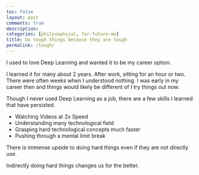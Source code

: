 ```yaml
---
toc: false
layout: post
comments: true
description:
categories: [philosophical, for-future-me]
title: Do tough things because they are tough
permalink: /tough/
---
```


I used to love Deep Learning and wanted it to be my career option.

I learned it for many about 2 years. After work, sitting for an hour or two. There were often weeks when I understood nothing. I was early in my career then and things would likely be different of I try things out now.

Though I never used Deep Learning as a job, there are a few skills I learned that have persisted.
- Watching Videos at 2x Speed
- Understanding many technological field
- Grasping hard technological concepts much faster
- Pushing through a mental limit break

There is immense upside to doing hard things even if they are not directly use.

Indirectly doing hard things changes us for the better.